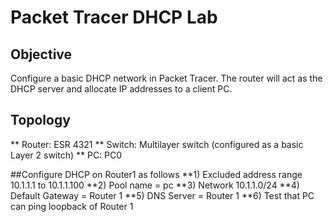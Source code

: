 
# Packet Tracer DHCP Lab
## Objective
Configure a basic DHCP network in Packet Tracer. The router will act as the DHCP server and allocate IP addresses to a client PC.

## Topology
** Router: ESR 4321
** Switch: Multilayer switch (configured as a basic Layer 2 switch)
** PC: PC0

##Configure DHCP on Router1 as follows
**1) Excluded address range 10.1.1.1 to 10.1.1.100
**2) Pool name = pc
**3) Network 10.1.1.0/24
**4) Default Gateway = Router 1
**5) DNS Server = Router 1
**6) Test that PC can ping loopback of Router 1
